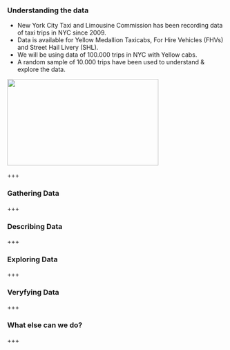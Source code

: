 ### Understanding the data

* New York City Taxi and Limousine Commission has been recording data of taxi trips in NYC since 2009.  
* Data is available for Yellow Medallion Taxicabs, For Hire Vehicles (FHVs) and Street Hail Livery (SHL).
* We will be using data of 100.000 trips in NYC with Yellow cabs.
* A random sample of 10.000 trips have been used to understand & explore the data.

 <img width="350" height="200" src="http://www.nyc.gov/html/tlc/images/photos/full_crown_victoria.jpg">

+++
### Gathering Data
+++
### Describing Data
+++
### Exploring Data
+++ 
### Veryfying Data
+++
### What else can we do?
+++
